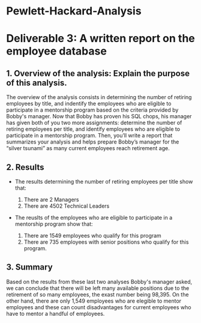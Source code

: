 # Pewlett-Hackard-Analysis

# Deliverable 3: A written report on the employee database

## 1. Overview of the analysis: Explain the purpose of this analysis.
The overview of the analysis consists in determining the number of retiring employees by title, and indentify the employees who are eligible to participate in a mentorship program based on the criteria provided by Bobby's manager. 
Now that Bobby has proven his SQL chops, his manager has given both of you two more assignments: determine the number of retiring employees per title, and identify employees who are eligible to participate in a mentorship program. Then, you’ll write a report that summarizes your analysis and helps prepare Bobby’s manager for the “silver tsunami” as many current employees reach retirement age.

## 2. Results
* The results determining the number of retiring employees per title show that: 
  1. There are 2 Managers
  2. There are 4502 Technical Leaders

* The reuslts of the employees who are eligible to participate in a mentorship program show that:
  1. There are 1549 employees who qualify for this program 
  2. There are 735 employees with senior positions who qualify for this program.

## 3. Summary 
Based on the results from these last two analyses Bobby's manager asked, we can conclude that there will be left many available positions due to the retirement of so many employees, the exast number being 98,395. On the other hand, there are only 1,549 employees who are elegible to mentor employees and these can count disadvantages for current employees who have to mentor a handful of employees. 

